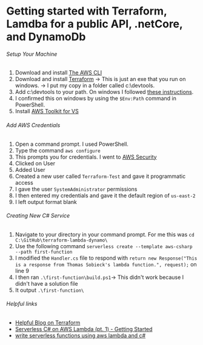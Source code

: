 # Getting started with Terraform, Lamdba for a public API, .netCore, and DynamoDb


###### Setup Your Machine

1. Download and install [The AWS CLI]
2. Download and install [Terraform] -> This is just an exe that you run on windows. -> I put my copy in a folder called c:\devtools.
3. Add c:\devtools to your path. On windows I followed [these instructions].
4. I confirmed this on windows by using the `$Env:Path` command in PowerShell.
5. Install [AWS Toolkit for VS]

###### Add AWS Credentials

1. Open a command prompt. I used PowerShell.
2. Type the command `aws configure`
3. This prompts you for credentials. I went to [AWS Security]
4. Clicked on User
5. Added User
6. Created a new user called `Terraform-Test` and gave it programmatic access
7. I gave the user `SystemAdministrator` permissions
8. I then entered my credentials and gave it the default region of `us-east-2`
9. I left output format blank

###### Creating New C# Service

1. Navigate to your directory in your command prompt. For me this was `cd C:\GitHub\terraform-lambda-dynamo\`
2. Use the following command `serverless create --template aws-csharp --path first-function
`
3. I modified the `Handler.cs` file to respond with `return new Response("This is a response from Thomas Sobieck's lambda function.", request);` on line 9
4. I then ran `.\first-function\build.ps1`-> This didn't work because I didn't have a solution file
5. It output `.\first-function\`


###### Helpful links

 - [Helpful Blog on Terraform]
 - [Serverless C# on AWS Lambda (pt. 1) - Getting Started]
 - [write serverless functions using aws lambda and c#]

[The AWS CLI]: https://aws.amazon.com/cli/
[Terraform]: https://www.terraform.io/intro/getting-started/install.html
[Helpful Blog on Terraform]: https://seanmcgary.com/posts/how-to-deploy-an-aws-lambda-with-terraform
[these instructions]:http://stackoverflow.com/a/1618297/2740086
[AWS Security]: https://console.aws.amazon.com/iam/home?region=us-west-2#/security_credential
[Serverless C# on AWS Lambda (pt. 1) - Getting Started]: http://thingrepository.com/2017/02/05/Serverless-C-on-AWS-Lambda-pt-1/
[AWS Toolkit for VS]: https://aws.amazon.com/visualstudio/
[write serverless functions using aws lambda and c#]: https://www.codeproject.com/Articles/1172832/write-serverless-functions-using-aws-lambda-and-cs
